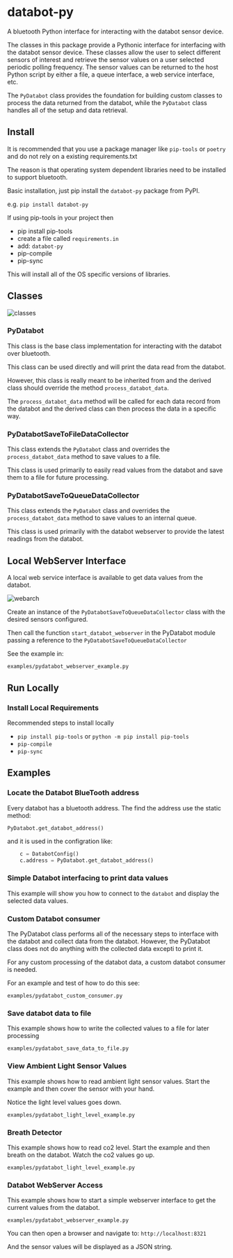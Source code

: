 # databot-py

A bluetooth Python interface for interacting with the databot sensor device.

The classes in this package provide a Pythonic interface for interfacing with the databot sensor device.  These classes allow the user to select different sensors of interest and retrieve the sensor values on a user selected periodic polling frequency.  The sensor values can be returned to the host Python script by either a file, a queue interface, a web service interface, etc.

The `PyDatabot` class provides the foundation for building custom classes to process the data returned from the databot, while the `PyDatabot` class handles all of the setup and data retrieval.

## Install

It is recommended that you use a package manager like `pip-tools` or `poetry` and do not rely on a existing requirements.txt

The reason is that operating system dependent libraries need to be installed to support bluetooth.

Basic installation, just pip install the `databot-py` package from PyPI.

e.g.
`pip install databot-py`

If using pip-tools in your project then 

* pip install pip-tools
* create a file called `requirements.in`
* add:  `databot-py`
* pip-compile
* pip-sync

This will install all of the OS specific versions of libraries.

## Classes
![classes](./media/classes.png)

### PyDatabot

This class is the base class implementation for interacting with the databot over bluetooth.

This class can be used directly and will print the data read from the databot.

However, this class is really meant to be inherited from and the derived class should override the method `process_databot_data`.

The `process_databot_data` method will be called for each data record from the databot and the derived class can then process the data in a specific way.

### PyDatabotSaveToFileDataCollector

This class extends the `PyDatabot` class and overrides the `process_databot_data` method to save values to a file.

This class is used primarily to easily read values from the databot and save them to a file for future processing.

### PyDatabotSaveToQueueDataCollector

This class extends the `PyDatabot` class and overrides the `process_databot_data` method to save values to an internal queue.

This class is used primarily with the databot webserver to provide the latest readings from the databot.

## Local WebServer Interface

A local web service interface is available to get data values from the databot.

![webarch](./media/webserver_arch.png)

Create an instance of the `PyDatabotSaveToQueueDataCollector` class with the desired sensors configured.  

Then call the function `start_databot_webserver` in the PyDatabot module passing a reference to the `PyDatabotSaveToQueueDataCollector`

See the example in:

`examples/pydatabot_webserver_example.py`

## Run Locally

### Install Local Requirements

Recommended steps to install locally

* `pip install pip-tools` or `python -m pip install pip-tools`
* `pip-compile`
* `pip-sync`

## Examples

### Locate the Databot BlueTooth address

Every databot has a bluetooth address.  The find the address use the static method:

`PyDatabot.get_databot_address()`

and it is used in the configration like:

```python
    c = DatabotConfig()
    c.address = PyDatabot.get_databot_address()

```


### Simple Databot interfacing to print data values

This example will show you how to connect to the `databot` and display the selected data values.

### Custom Databot consumer

The PyDatabot class performs all of the necessary steps to interface with the databot and collect data from the databot.  However, the PyDatabot class does not do anything with the collected data excepti to print it.

For any custom processing of the databot data, a custom databot consumer is needed.

For an example and test of how to do this see:

`examples/pydatabot_custom_consumer.py`

### Save databot data to file

This example shows how to write the collected values to a file for later processing

`examples/pydatabot_save_data_to_file.py`

### View Ambient Light Sensor Values

This example shows how to read ambient light sensor values.  Start the example and then cover the sensor with your hand.

Notice the light level values goes down.

`examples/pydatabot_light_level_example.py`

### Breath Detector

This example shows how to read co2 level.  Start the example and then breath on the databot.
Watch the co2 values go up. 

`examples/pydatabot_light_level_example.py`

### Databot WebServer Access

This example shows how to start a simple webserver interface to get the current values from the databot.

`examples/pydatabot_webserver_example.py`

You can then open a browser and navigate to:
`http://localhost:8321`

And the sensor values will be displayed as a JSON string.

